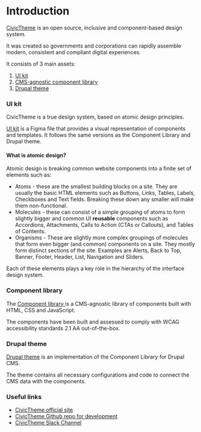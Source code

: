 # Introduction

[CivicTheme](https://civictheme.io) is an open source, inclusive and component-based design system.&#x20;

It was created so governments and corporations can rapidly assemble modern, consistent and compliant digital experiences.

It consists of 3 main assets:

1. [UI kit](./#ui-kit)
2. [CMS-agnostic component library](./#componentlibrary-wip-about)
3. [Drupal theme](./#drupal-theme)

### UI kit

CivicTheme is a true design system, based on atomic design principles.

[UI kit](https://civictheme.io/figma) is a Figma file that provides a visual representation of components and templates. It follows the same versions as the Component Library and Drupal theme.

#### What is atomic design? <a href="#aboutcivicthemedesignsystem-wip-whatisatomicdesign" id="aboutcivicthemedesignsystem-wip-whatisatomicdesign"></a>

Atomic design is breaking common website components into a finite set of elements such as:

* Atoms - these are the smallest building blocks on a site. They are usually the basic HTML elements such as Buttons, Links, Tables, Labels, Checkboxes and Text fields. Breaking these down any smaller will make them non-functional.
* Molecules - these can consist of a simple grouping of atoms to form slightly bigger and common UI **reusable** components such as Accordions, Attachments, Calls to Action (CTAs or Callouts), and Tables of Contents.
* Organisms - These are slightly more complex groupings of molecules that form even bigger (and common) components on a site. They mostly form distinct sections of the site. Examples are Alerts, Back to Top, Banner, Footer, Header, List, Navigation and Sliders.

Each of these elements plays a key role in the hierarchy of the interface design system.

### Component library <a href="#componentlibrary-wip-about" id="componentlibrary-wip-about"></a>

The [Component library ](https://civictheme.io/storybook)is a CMS-agnostic library of components built with HTML, CSS and JavaScript.

The components have been built and assessed to comply with WCAG accessibility standards 2.1 AA out-of-the-box.

### Drupal theme

[Drupal theme](https://www.drupal.org/project/civictheme) is an implementation of the Component Library for Drupal CMS.

The theme contains all necessary configurations and code to connect the CMS data with the components.

### Useful links <a href="#introduction-usefullinks" id="introduction-usefullinks"></a>

* [CivicTheme official site](https://www.civictheme.io/)
* [CivicTheme Github repo for development](https://github.com/salsadigitalauorg/civictheme\_source)
* [CivicTheme Slack Channel](https://drupal.slack.com/archives/C039UV0CQBZ)
